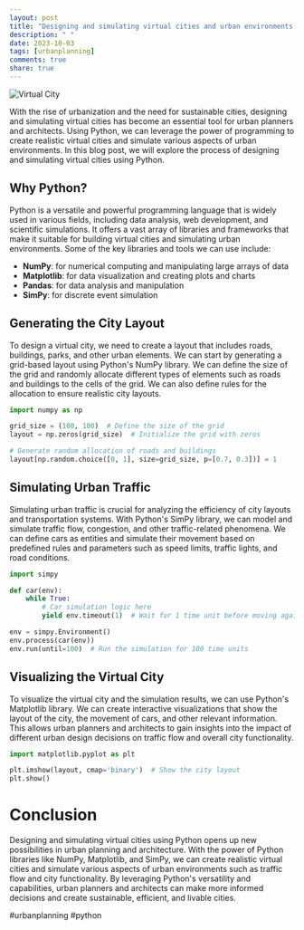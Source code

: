 ```yaml
---
layout: post
title: "Designing and simulating virtual cities and urban environments using Python"
description: " "
date: 2023-10-03
tags: [urbanplanning]
comments: true
share: true
---
```


![Virtual City](https://example.com/image.png)

With the rise of urbanization and the need for sustainable cities, designing and simulating virtual cities has become an essential tool for urban planners and architects. Using Python, we can leverage the power of programming to create realistic virtual cities and simulate various aspects of urban environments. In this blog post, we will explore the process of designing and simulating virtual cities using Python.

## Why Python?

Python is a versatile and powerful programming language that is widely used in various fields, including data analysis, web development, and scientific simulations. It offers a vast array of libraries and frameworks that make it suitable for building virtual cities and simulating urban environments. Some of the key libraries and tools we can use include:

- **NumPy**: for numerical computing and manipulating large arrays of data
- **Matplotlib**: for data visualization and creating plots and charts
- **Pandas**: for data analysis and manipulation
- **SimPy**: for discrete event simulation

## Generating the City Layout

To design a virtual city, we need to create a layout that includes roads, buildings, parks, and other urban elements. We can start by generating a grid-based layout using Python's NumPy library. We can define the size of the grid and randomly allocate different types of elements such as roads and buildings to the cells of the grid. We can also define rules for the allocation to ensure realistic city layouts.

```python
import numpy as np

grid_size = (100, 100)  # Define the size of the grid
layout = np.zeros(grid_size)  # Initialize the grid with zeros

# Generate random allocation of roads and buildings
layout[np.random.choice([0, 1], size=grid_size, p=[0.7, 0.3])] = 1
```

## Simulating Urban Traffic

Simulating urban traffic is crucial for analyzing the efficiency of city layouts and transportation systems. With Python's SimPy library, we can model and simulate traffic flow, congestion, and other traffic-related phenomena. We can define cars as entities and simulate their movement based on predefined rules and parameters such as speed limits, traffic lights, and road conditions.

```python
import simpy

def car(env):
    while True:
        # Car simulation logic here
        yield env.timeout(1)  # Wait for 1 time unit before moving again

env = simpy.Environment()
env.process(car(env))
env.run(until=100)  # Run the simulation for 100 time units
```

## Visualizing the Virtual City

To visualize the virtual city and the simulation results, we can use Python's Matplotlib library. We can create interactive visualizations that show the layout of the city, the movement of cars, and other relevant information. This allows urban planners and architects to gain insights into the impact of different urban design decisions on traffic flow and overall city functionality.

```python
import matplotlib.pyplot as plt

plt.imshow(layout, cmap='binary')  # Show the city layout
plt.show()
```

# Conclusion

Designing and simulating virtual cities using Python opens up new possibilities in urban planning and architecture. With the power of Python libraries like NumPy, Matplotlib, and SimPy, we can create realistic virtual cities and simulate various aspects of urban environments such as traffic flow and city functionality. By leveraging Python's versatility and capabilities, urban planners and architects can make more informed decisions and create sustainable, efficient, and livable cities.

#urbanplanning #python